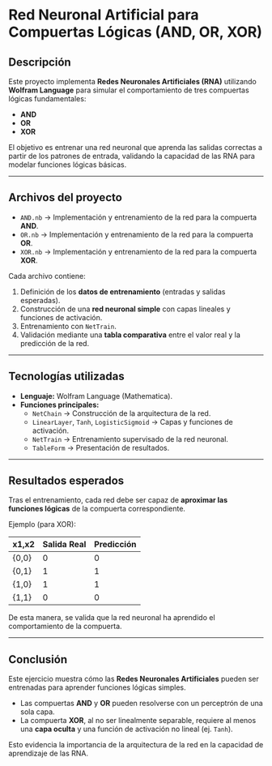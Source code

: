 # Red Neuronal Artificial para Compuertas Lógicas (AND, OR, XOR)  

## Descripción  
Este proyecto implementa **Redes Neuronales Artificiales (RNA)** utilizando **Wolfram Language** para simular el comportamiento de tres compuertas lógicas fundamentales:  

- **AND**  
- **OR**  
- **XOR**  

El objetivo es entrenar una red neuronal que aprenda las salidas correctas a partir de los patrones de entrada, validando la capacidad de las RNA para modelar funciones lógicas básicas.  

---

## Archivos del proyecto  
- `AND.nb` → Implementación y entrenamiento de la red para la compuerta **AND**.  
- `OR.nb` → Implementación y entrenamiento de la red para la compuerta **OR**.  
- `XOR.nb` → Implementación y entrenamiento de la red para la compuerta **XOR**.  

Cada archivo contiene:  
1. Definición de los **datos de entrenamiento** (entradas y salidas esperadas).  
2. Construcción de una **red neuronal simple** con capas lineales y funciones de activación.  
3. Entrenamiento con `NetTrain`.  
4. Validación mediante una **tabla comparativa** entre el valor real y la predicción de la red.  

---

## Tecnologías utilizadas  
- **Lenguaje:** Wolfram Language (Mathematica).  
- **Funciones principales:**  
  - `NetChain` → Construcción de la arquitectura de la red.  
  - `LinearLayer`, `Tanh`, `LogisticSigmoid` → Capas y funciones de activación.  
  - `NetTrain` → Entrenamiento supervisado de la red neuronal.  
  - `TableForm` → Presentación de resultados.  

---

## Resultados esperados  
Tras el entrenamiento, cada red debe ser capaz de **aproximar las funciones lógicas** de la compuerta correspondiente.  

Ejemplo (para XOR):  

| x1,x2   | Salida Real | Predicción |
|---------|-------------|------------|
| {0,0}   | 0           | 0          |
| {0,1}   | 1           | 1          |
| {1,0}   | 1           | 1          |
| {1,1}   | 0           | 0          |

De esta manera, se valida que la red neuronal ha aprendido el comportamiento de la compuerta.  

---

## Conclusión  
Este ejercicio muestra cómo las **Redes Neuronales Artificiales** pueden ser entrenadas para aprender funciones lógicas simples.  
- Las compuertas **AND** y **OR** pueden resolverse con un perceptrón de una sola capa.  
- La compuerta **XOR**, al no ser linealmente separable, requiere al menos una **capa oculta** y una función de activación no lineal (ej. `Tanh`).  

Esto evidencia la importancia de la arquitectura de la red en la capacidad de aprendizaje de las RNA.  
